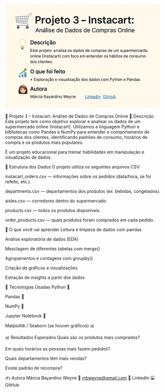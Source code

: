 ![Banner do Projeto](https://raw.githubusercontent.com/mbweyne/projeto_3_Instacart/master/banner_instacart.png)

🛒 Projeto 3 – Instacart: Análise de Dados de Compras Online
📌 Descrição
Este projeto tem como objetivo explorar e analisar os dados de um supermercado online (Instacart). Utilizamos a linguagem Python e bibliotecas como Pandas e NumPy para entender o comportamento de compras dos clientes, identificando padrões de consumo, horários de compra e os produtos mais populares.

É um projeto educacional para treinar habilidades em manipulação e visualização de dados.

📁 Estrutura dos Dados
O projeto utiliza os seguintes arquivos CSV:

instacart_orders.csv — informações sobre os pedidos (data/hora, se foi refeito, etc.).

departments.csv — departamentos dos produtos (ex: bebidas, congelados).

aisles.csv — corredores dentro do supermercado.

products.csv — todos os produtos disponíveis.

order_products.csv — quais produtos foram comprados em cada pedido.

🧠 O que você vai aprender
Leitura e limpeza de dados com pandas

Análise exploratória de dados (EDA)

Mesclagem de diferentes tabelas com merge()

Agrupamentos e contagens com groupby()

Criação de gráficos e visualizações

Extração de insights a partir dos dados

🧪 Tecnologias Usadas
Python 🐍

Pandas 🐼

NumPy 🔢

Jupyter Notebook 📓

Matplotlib / Seaborn (se houver gráficos) 📊

📊 Resultados Esperados
Quais são os produtos mais comprados?

Em quais horários as pessoas mais fazem pedidos?

Quais departamentos têm mais vendas?

Existe padrão de recompra?

✍️ Autora
Márcia Bayardino Weyne
📧 mbweyne@gmail.com
🔗 LinkedIn
💻 GitHub       